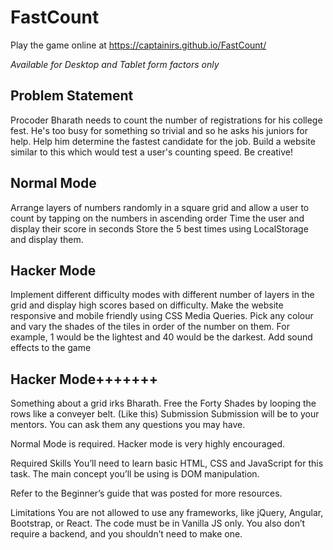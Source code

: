 # FastCount

Play the game online at https://captainirs.github.io/FastCount/

*Available for Desktop and Tablet form factors only*

## Problem Statement
Procoder Bharath needs to count the number of registrations for his college fest. He's too busy for something so trivial and so he asks his juniors for help. Help him determine the fastest candidate for the job. Build a website similar to this which would test a user's counting speed. Be creative!

## Normal Mode
Arrange layers of numbers randomly in a square grid and allow a user to count by tapping on the numbers in ascending order
Time the user and display their score in seconds
Store the 5 best times using LocalStorage and display them.
## Hacker Mode
Implement different difficulty modes with different number of layers in the grid and display high scores based on difficulty.
Make the website responsive and mobile friendly using CSS Media Queries.
Pick any colour and vary the shades of the tiles in order of the number on them. For example, 1 would be the lightest and 40 would be the darkest.
Add sound effects to the game
## Hacker Mode+++++++
Something about a grid irks Bharath. Free the Forty Shades by looping the rows like a conveyer belt. (Like this)
Submission
Submission will be to your mentors. You can ask them any questions you may have.

Normal Mode is required. Hacker mode is very highly encouraged.

Required Skills
You’ll need to learn basic HTML, CSS and JavaScript for this task. The main concept you’ll be using is DOM manipulation.

Refer to the Beginner’s guide that was posted for more resources.

Limitations
You are not allowed to use any frameworks, like jQuery, Angular, Bootstrap, or React. The code must be in Vanilla JS only. You also don’t require a backend, and you shouldn’t need to make one.


